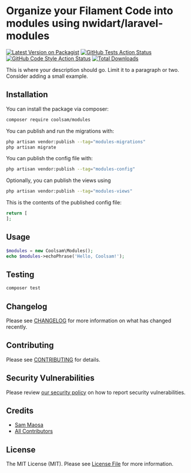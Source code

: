 # Organize your Filament Code into modules using nwidart/laravel-modules

[![Latest Version on Packagist](https://img.shields.io/packagist/v/coolsam/modules.svg?style=flat-square)](https://packagist.org/packages/coolsam/modules)
[![GitHub Tests Action Status](https://img.shields.io/github/actions/workflow/status/coolsam/modules/run-tests.yml?branch=main&label=tests&style=flat-square)](https://github.com/coolsam/modules/actions?query=workflow%3Arun-tests+branch%3Amain)
[![GitHub Code Style Action Status](https://img.shields.io/github/actions/workflow/status/coolsam/modules/fix-php-code-styling.yml?branch=main&label=code%20style&style=flat-square)](https://github.com/coolsam/modules/actions?query=workflow%3A"Fix+PHP+code+styling"+branch%3Amain)
[![Total Downloads](https://img.shields.io/packagist/dt/coolsam/modules.svg?style=flat-square)](https://packagist.org/packages/coolsam/modules)



This is where your description should go. Limit it to a paragraph or two. Consider adding a small example.

## Installation

You can install the package via composer:

```bash
composer require coolsam/modules
```

You can publish and run the migrations with:

```bash
php artisan vendor:publish --tag="modules-migrations"
php artisan migrate
```

You can publish the config file with:

```bash
php artisan vendor:publish --tag="modules-config"
```

Optionally, you can publish the views using

```bash
php artisan vendor:publish --tag="modules-views"
```

This is the contents of the published config file:

```php
return [
];
```

## Usage

```php
$modules = new Coolsam\Modules();
echo $modules->echoPhrase('Hello, Coolsam!');
```

## Testing

```bash
composer test
```

## Changelog

Please see [CHANGELOG](CHANGELOG.md) for more information on what has changed recently.

## Contributing

Please see [CONTRIBUTING](.github/CONTRIBUTING.md) for details.

## Security Vulnerabilities

Please review [our security policy](../../security/policy) on how to report security vulnerabilities.

## Credits

- [Sam Maosa](https://github.com/coolsam726)
- [All Contributors](../../contributors)

## License

The MIT License (MIT). Please see [License File](LICENSE.md) for more information.
